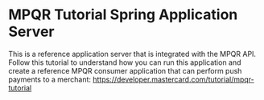 # MPQR Tutorial Spring Application Server

This is a reference application server that is integrated with the MPQR API. Follow this tutorial to understand how you can run this application and create a reference MPQR consumer application that can perform push payments to a merchant: https://developer.mastercard.com/tutorial/mpqr-tutorial


